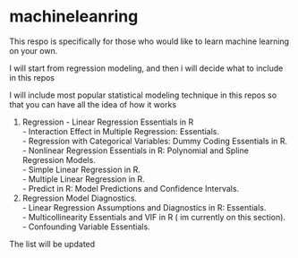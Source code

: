 # machineleanring
This respo is specifically for those who would like to learn machine learning on your own. 

I will start from regression modeling, and then i will decide what to include in this repos

I will include most popular statistical modeling technique in this repos so that you can have all the idea of how it works

1) Regression
		- Linear Regression Essentials in R <br />
		- Interaction Effect in Multiple Regression: Essentials. <br />
		- Regression with Categorical Variables: Dummy Coding Essentials in R. <br />
		- Nonlinear Regression Essentials in R: Polynomial and Spline Regression Models. <br />
		- Simple Linear Regression in R. <br />
		- Multiple Linear Regression in R. <br />
		- Predict in R: Model Predictions and Confidence Intervals. <br />
2) Regression Model Diagnostics. <br />
		- Linear Regression Assumptions and Diagnostics in R: Essentials. <br />
		- Multicollinearity Essentials and VIF in R ( im currently on this section).    <br />
		- Confounding Variable Essentials. <br />

The list will be updated

 
